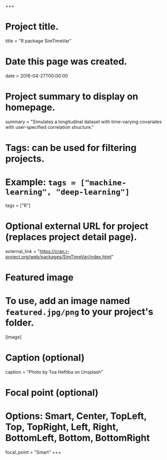 +++
# Project title.
title = "R package SimTimeVar"

# Date this page was created.
date = 2016-04-27T00:00:00

# Project summary to display on homepage.
summary = "Simulates a longitudinal dataset with time-varying covariates with user-specified correlation structure."

# Tags: can be used for filtering projects.
# Example: `tags = ["machine-learning", "deep-learning"]`
tags = ["R"]

# Optional external URL for project (replaces project detail page).
external_link = "https://cran.r-project.org/web/packages/SimTimeVar/index.html"

# Featured image
# To use, add an image named `featured.jpg/png` to your project's folder. 
[image]
  # Caption (optional)
  caption = "Photo by Toa Heftiba on Unsplash"

  # Focal point (optional)
  # Options: Smart, Center, TopLeft, Top, TopRight, Left, Right, BottomLeft, Bottom, BottomRight
  focal_point = "Smart"
+++
